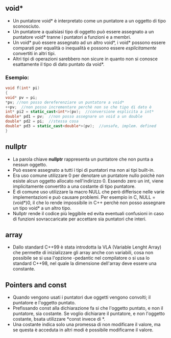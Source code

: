 ## void*

* Un puntatore void* è interpretato come un puntatore a un oggetto di tipo sconosciuto.
* Un puntatore a qualsiasi tipo di oggetto può essere assegnato a un puntatore void* tranne i puntatori a funzioni e a membri.
* Un void* può essere assegnato ad un altro void\*, i void* possono essere comparati per equalità o inequalità e possono essere *esplicitamente* convertiti in altri tipi.
* Altri tipi di operazioni sarebbero non sicure in quanto non si conosce esattamente il tipo di dato puntato da void\*.

### Esempio:

```C++
void f(int* pi)
{
void* pv = pi;
*pv; //non posso dereferenziare un puntatore a void*
++pv;  //non posso incrementare perchè non so che tipo di dato è
int* pi2 = static_cast<int*>(pv);  //conversione esplicita a int*
double* pd1 = pv;  //non posso assegnare un void a un double
double* pd2 = pi;  //stessa cosa
double* pd3 = static_cast<double*>(pv);  //unsafe, implem. defined
}
```
## nullptr

* La parola chiave **nullptr** rappresenta un puntatore che non punta a nessun oggetto.
* Può essere assegnato a tutti i tipi di puntatori ma non ai tipi built-in.
* Era uso comune utilizzare 0 per denotare un puntatore nullo poichè non esiste alcun oggetto allocato nell'indirizzo 0. Essendo zero un int, viene implicitamente convertito a una costante di tipo puntatore.
* È di comune uso utilizzare la macro NULL che però differisce nelle varie implementazioni e può causare problemi. Per esempio in C, NULL = (void*)0, il che lo rende impossibile in C++ perchè non posso assegnare un tipo void\* a un altro tipo.
* Nullptr rende il codice più leggibile ed evita eventuali confusioni in caso di funzioni sovraccaricate per accettare sia puntatori che interi.

## array

* Dallo standard C++99 è stata introdotta la VLA (Variable Lenght Array) che permette di inizializzare gli array anche con variabili, cosa non possibile se si usa l'opzione -pedantic nel compilatore o si usa lo standard C++98, nel quale la dimensione dell'array deve essere una constante.

## Pointers and const

* Quando vengono usati i puntatori due oggetti vengono convolti; il puntatore e l'oggetto puntato.
* Prefissando const alla dichiarazione fa si che l'oggetto puntato, e non il puntatore, sia costante. Se voglio dichiarare il puntatore, e non l'oggetto costante, bsata utilizzare *const invece di *.
* Una costante indica solo una promessa di non modificare il valore, ma se questa è acceduta in altri modi è possibile modificarne il valore.
